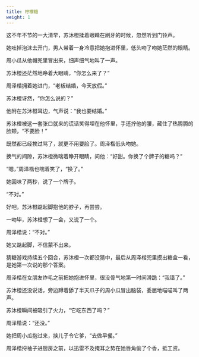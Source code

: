```yaml
---
title: 柠檬糖
weight: 1
---
```


这不年不节的一大清早，苏沐橙揉着眼睛在刷牙的时候，忽然听到门铃声。

她吐掉泡沫去开门，男人带着一身冷意把她抱进怀里，低头吻了吻她茫然的眼睛。

周小瓜从他帽兜里冒出来，细声细气地叫了一声。

苏沐橙还茫然地睁着大眼睛，“你怎么来了？”

周泽楷拥着她进门，“老板结婚，今天放假。”

苏沐橙讶然，“你怎么说的？”

他附在苏沐橙耳边，气声说：“我也要结婚。”

苏沐橙被这一套张口就来的谎话笑得埋在他怀里，手还拧他的腰，藏住了热腾腾的脸颊，“不要脸！”

既然都已经挨过骂了，就更不用要脸了。周泽楷低头吻她。

换气的间隙，苏沐橙微喘着睁开眼睛，问他：“好甜。你换了个牌子的糖吗？”

“嗯，”周泽楷也喘着笑了，“换了。”

她回味了两秒，说了一个牌子。

“不对。”

好吧，苏沐橙踮起脚抱他的脖子，再尝尝。

一吻毕，苏沐橙想了一会，又说了一个。

周泽楷说：“不对。”

她又踮起脚，不信蒙不出来。

猜糖游戏持续五个回合，苏沐橙一次都没猜中，最后从周泽楷兜里摸出糖盒一看，是她第一次说的那个答案。

周泽楷在女朋友炸毛之前把她抱进怀里，很没骨气地第一时间滑跪：“我错了。”

苏沐橙还没说话，旁边蹲着舔了半天爪子的周小瓜冒出脑袋，委屈地喵喵叫了两声。

苏沐橙瞬间被吸引了火力，“它吃东西了吗？”

周泽楷说：“还没。”

她把周小瓜抱过来，挟儿子令它爹，“去做早餐。”

周泽楷捋袖子进厨房之前，以迅雷不及掩耳之势在她唇角偷了个香，抵工资。